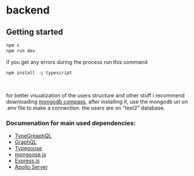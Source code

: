 # backend

## Getting started

```cmd
npm i
npm run dev
```

if you get any errors during the process run this command

```cmd
npm install -g typescript
```

<br>

for better visualization of the users structure and other stuff i recommend downloading [mongodb compass](https://www.mongodb.com/try/download/compass), after installing it, use the mongodb uri on .env file to make a connection. the users are on "test2" database.

### Documenation for main used dependencies:

- [TypeGreaphQL](https://typegraphql.com/docs/introduction.html)
- [GraphQL](https://graphql.org/learn/)
- [Typegoose](https://typegoose.github.io/typegoose/docs/guides/quick-start-guide)
- [mongoose.js](https://mongoosejs.com/docs/)
- [Express.js](https://expressjs.com/en/4x/api.html)
- [Apollo Server](https://www.apollographql.com/docs/apollo-server/)
